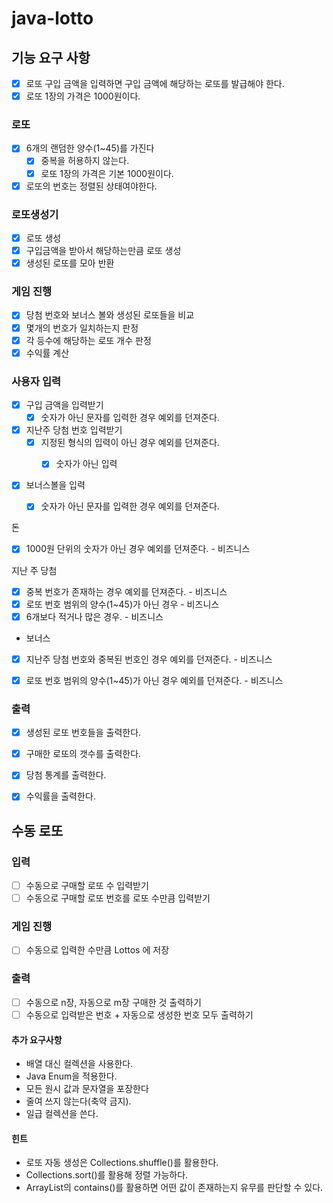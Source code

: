 # java-lotto
## 기능 요구 사항
- [x] 로또 구입 금액을 입력하면 구입 금액에 해당하는 로또를 발급해야 한다.
- [x] 로또 1장의 가격은 1000원이다.

### 로또
- [x] 6개의 랜덤한 양수(1~45)를 가진다
  - [x] 중복을 허용하지 않는다.
  - [x] 로또 1장의 가격은 기본 1000원이다.
- [x] 로또의 번호는 정렬된 상태여야한다. 
   
### 로또생성기
- [x] 로또 생성
- [x] 구입금액을 받아서 해당하는만큼 로또 생성
- [x] 생성된 로또를 모아 반환

### 게임 진행
- [x] 당첨 번호와 보너스 볼와 생성된 로또들을 비교
- [x] 몇개의 번호가 일치하는지 판정
- [x] 각 등수에 해당하는 로또 개수 판정
- [x] 수익률 계산

### 사용자 입력
- [x] 구입 금액을 입력받기
  - [x] 숫자가 아닌 문자를 입력한 경우 예외를 던져준다.
  
- [x] 지난주 당첨 번호 입력받기
  - [x] 지정된 형식의 입력이 아닌 경우 예외를 던져준다.
    - [x] 숫자가 아닌 입력
 
  
- [x] 보너스볼을 입력
  - [x] 숫자가 아닌 문자를 입력한 경우 예외를 던져준다.

  
돈
- [x] 1000원 단위의 숫자가 아닌 경우 예외를 던져준다. - 비즈니스

지난 주 당첨
- [x] 중복 번호가 존재하는 경우 예외를 던져준다. - 비즈니스
- [x] 로또 번호 범위의 양수(1~45)가 아닌 경우 - 비즈니스
- [x] 6개보다 적거나 많은 경우. - 비즈니스

- 보너스
- [x] 지난주 당첨 번호와 중복된 번호인 경우 예외를 던져준다. - 비즈니스
- [x] 로또 번호 범위의 양수(1~45)가 아닌 경우 예외를 던져준다. - 비즈니스
  


### 출력
- [x] 생성된 로또 번호들을 출력한다.
- [x] 구매한 로또의 갯수를 출력한다.
- [x] 당첨 통계를 출력한다.
- [x] 수익률을 출력한다.


## 수동 로또
### 입력
- [ ] 수동으로 구매할 로또 수 입력받기
- [ ] 수동으로 구매할 로또 번호를 로또 수만큼 입력받기

### 게임 진행
- [ ] 수동으로 입력한 수만큼 Lottos 에 저장

### 출력
- [ ] 수동으로 n장, 자동으로 m장 구매한 것 출력하기
- [ ] 수동으로 입력받은 번호 + 자동으로 생성한 번호 모두 출력하기

#### 추가 요구사항 
- 배열 대신 컬렉션을 사용한다.
- Java Enum을 적용한다.
- 모든 원시 값과 문자열을 포장한다
- 줄여 쓰지 않는다(축약 금지).
- 일급 컬렉션을 쓴다.

#### 힌트
- 로또 자동 생성은 Collections.shuffle()를 활용한다.
- Collections.sort()를 활용해 정렬 가능하다.
- ArrayList의 contains()를 활용하면 어떤 값이 존재하는지 유무를 판단할 수 있다.

